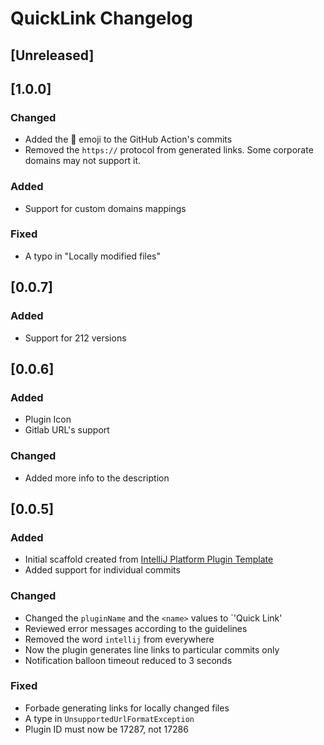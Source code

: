 <!-- Keep a Changelog guide -> https://keepachangelog.com -->

# QuickLink Changelog

## [Unreleased]
## [1.0.0]
### Changed
- Added the 📃 emoji to the GitHub Action's commits
- Removed the `https://` protocol from generated links. Some corporate domains may not support it.

### Added
- Support for custom domains mappings

### Fixed
- A typo in "Locally modified files"

## [0.0.7]
### Added
- Support for 212 versions

## [0.0.6]
### Added
- Plugin Icon
- Gitlab URL's support

### Changed
- Added more info to the description

## [0.0.5]
### Added
- Initial scaffold created from [IntelliJ Platform Plugin Template](https://github.com/JetBrains/intellij-platform-plugin-template)
- Added support for individual commits

### Changed
- Changed the `pluginName` and the `<name>` values to `'Quick Link'
- Reviewed error messages according to the guidelines
- Removed the word `intellij` from everywhere
- Now the plugin generates line links to particular commits only
- Notification balloon timeout reduced to 3 seconds

### Fixed
- Forbade generating links for locally changed files
- A type in `UnsupportedUrlFormatException`
- Plugin ID must now be 17287, not 17286
